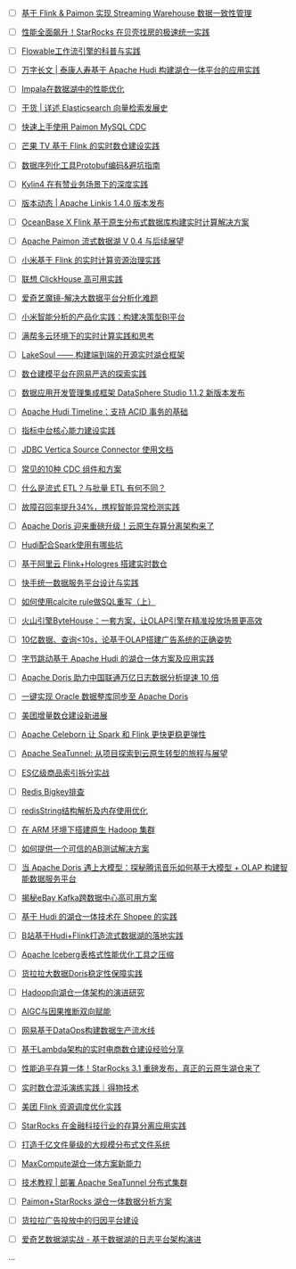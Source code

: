 - [ ] [基于 Flink & Paimon 实现 Streaming Warehouse 数据一致性管理](https://mp.weixin.qq.com/s/SMz21J34xrZvF8BnHgywvQ)
- [ ] [性能全面飙升！StarRocks 在贝壳找房的极速统一实践](https://mp.weixin.qq.com/s/CILIg9MqTPq02c5jkuYVPA)
- [ ] [Flowable工作流引擎的科普与实践](https://mp.weixin.qq.com/s/Hb1alx32n59929RQXdsh-Q)
- [ ] [万字长文 | 泰康人寿基于 Apache Hudi 构建湖仓一体平台的应用实践](https://mp.weixin.qq.com/s/2sVK9wYZQNwLDHXQ2zT4cg)
- [ ] [Impala在数据湖中的性能优化](https://mp.weixin.qq.com/s/89_xpxnZlW12sRFvwnUA1w)
- [ ] [干货 | 详述 Elasticsearch 向量检索发展史](https://mp.weixin.qq.com/s/ptjciKeNGA4ohQPzSKZcNg)
- [ ] [快速上手使用 Paimon MySQL CDC](https://mp.weixin.qq.com/s/ejoZQ6AMm7QAS4nVSpTntg)
- [ ] [芒果 TV 基于 Flink 的实时数仓建设实践](https://mp.weixin.qq.com/s/GwAfmB5Y7bRUbWnLWtVz1w)
- [ ] [数据序列化工具Protobuf编码&避坑指南](https://mp.weixin.qq.com/s/xH9v4Al3B2vPbZIp2yqZpQ)
- [ ] [Kylin4 在有赞业务场景下的深度实践](https://mp.weixin.qq.com/s/2qcjchOSVTEnIvrGmI5x4w)
- [ ] [版本动态 | Apache Linkis 1.4.0 版本发布](https://mp.weixin.qq.com/s/-jwEbr4Hc65fy7ytn6FMHQ)
- [ ] [OceanBase X Flink 基于原生分布式数据库构建实时计算解决方案](https://mp.weixin.qq.com/s/N2DvtEfw5aGrIBhx443G-w)
- [ ] [Apache Paimon 流式数据湖 V 0.4 与后续展望](https://mp.weixin.qq.com/s/QeGeNlAGhAnJT3-1Ey8BZA)
- [ ] [小米基于 Flink 的实时计算资源治理实践](https://mp.weixin.qq.com/s/ctWbXaV6opYuAorYPMOiQA)
- [ ] [联想 ClickHouse 高可用实践](https://mp.weixin.qq.com/s/G0Zsiy6zXJqXy7SAfhIj9Q)
- [ ] [爱奇艺魔镜-解决大数据平台分析化难题](https://mp.weixin.qq.com/s/F058AnxdLV4zgxOdsR0Msg)
- [ ] [小米智能分析的产品化实践：构建决策型BI平台](https://mp.weixin.qq.com/s/76fpdIAdrOvidMPKHl6lcA)
- [ ] [满帮多云环境下的实时计算实践和思考](https://mp.weixin.qq.com/s/RA_LUz0ruh6pMFk7vx3mXQ)
- [ ] [LakeSoul —— 构建端到端的开源实时湖仓框架](https://mp.weixin.qq.com/s/JP2to-meVMrSM8Y1ih8Mow)
- [ ] [数仓建模平台在网易严选的探索实践](https://mp.weixin.qq.com/s/4AzSrlQzNUhXjFJ0fwA7fQ)
- [ ] [数据应用开发管理集成框架 DataSphere Studio 1.1.2 新版本发布](https://mp.weixin.qq.com/s/dx798duBreb2pAp1u1nXmw)
- [ ] [Apache Hudi Timeline：支持 ACID 事务的基础](https://mp.weixin.qq.com/s/km8YJ1hneb1AclWgjf97wA)
- [ ] [指标中台核心能力建设实践](https://mp.weixin.qq.com/s/Fpc3z2fF1BKsHf-adnHJSg)
- [ ] [JDBC Vertica Source Connector 使用文档](https://mp.weixin.qq.com/s/Oq9BX_E8Rkqf6sWnSeUAzQ)
- [ ] [常见的10种 CDC 组件和方案](https://mp.weixin.qq.com/s/SxYuf56p-lq9tnEfMrIdVQ)
- [ ] [什么是流式 ETL？与批量 ETL 有何不同？](https://mp.weixin.qq.com/s/xyN8VI0layiLLIAP30y2Rg)
- [ ] [故障召回率提升34%，携程智能异常检测实践](https://mp.weixin.qq.com/s/-C7jfyGV1gaZ3I9YnLu1-A)
- [ ] [Apache Doris 迎来重磅升级！云原生存算分离架构来了](https://mp.weixin.qq.com/s/72HEks0ScAEXd5HB5lyzCQ)
- [ ] [Hudi配合Spark使用有哪些坑](https://mp.weixin.qq.com/s/7SGkX4xhBZPf2A2l7vAhvQ)
- [ ] [基于阿里云 Flink+Hologres 搭建实时数仓](https://mp.weixin.qq.com/s/PsBUG3h-gx6UdoZ1VRaXZQ)
- [ ] [快手统一数据服务平台设计与实践](https://mp.weixin.qq.com/s/ciepxnqmJLgaCVKKzJJOtw)
- [ ] [如何使用calcite rule做SQL重写（上）](https://mp.weixin.qq.com/s/1zHmQj3JPKiBfKBeHOdcSg)
- [ ] [火山引擎ByteHouse：一套方案，让OLAP引擎在精准投放场景更高效](https://mp.weixin.qq.com/s/TV4_AMcEA8EUzEBqGHVs4A)
- [ ] [10亿数据、查询<10s，论基于OLAP搭建广告系统的正确姿势](https://mp.weixin.qq.com/s/8ws9sqlTVHjDa_VHbe62Sw)
- [ ] [字节跳动基于 Apache Hudi 的湖仓一体方案及应用实践](https://mp.weixin.qq.com/s/JLToe8jsaA12putpQ0TuKA)
- [ ] [Apache Doris 助力中国联通万亿日志数据分析提速 10 倍](https://mp.weixin.qq.com/s/ma9jtKD0_fNIre2gnvSRcw)
- [ ] [一键实现 Oracle 数据整库同步至 Apache Doris](https://mp.weixin.qq.com/s/bqlSqPIWSKwoWxuU4Suu1A)
- [ ] [美团增量数仓建设新进展](https://mp.weixin.qq.com/s/8AMHYofZxDZtlSI94vJgjQ)
- [ ] [Apache Celeborn 让 Spark 和 Flink 更快更稳更弹性](https://mp.weixin.qq.com/s/dvWf9xOOncKAhk71qY8I7A)
- [ ] [Apache SeaTunnel: 从项目探索到云原生转型的旅程与展望](https://mp.weixin.qq.com/s/n78BmU3qcuSfmDpwr7K41g)
- [ ] [ES亿级商品索引拆分实战](https://mp.weixin.qq.com/s/si7gzO5YC_CxPOt69fqAOQ)
- [ ] [Redis Bigkey排查](https://mp.weixin.qq.com/s/HeALEtGBsQg_o0PCRT50Bw)
- [ ] [redisString结构解析及内存使用优化](https://mp.weixin.qq.com/s/3UIvhxRGfSjrz7jE-VDc2A)
- [ ] [在 ARM 环境下搭建原生 Hadoop 集群](https://mp.weixin.qq.com/s/1HnlCJrcS6DmBobQeZpWaA)
- [ ] [如何提供一个可信的AB测试解决方案](https://mp.weixin.qq.com/s/kgH7zF6Tk56sg1a-TIK22Q)
- [ ] [当 Apache Doris 遇上大模型：探秘腾讯音乐如何基于大模型 + OLAP 构建智能数据服务平台](https://mp.weixin.qq.com/s/5rXOH8gC0YrY13fxVxhUWA)
- [ ] [揭秘eBay Kafka跨数据中心高可用方案](https://mp.weixin.qq.com/s/Rx3k6yvhThfqp_hiP_EIMg)
- [ ] [基于 Hudi 的湖仓一体技术在 Shopee 的实践](https://mp.weixin.qq.com/s/3nsYTVu9nZCIFaaXP09hiQ)
- [ ] [B站基于Hudi+Flink打造流式数据湖的落地实践](https://mp.weixin.qq.com/s/mR7tqStpPu5TtWzVRq9iKg)
- [ ] [Apache Iceberg表格式性能优化工具之压缩](https://mp.weixin.qq.com/s/shc5QJHoFEIPrt4Su0FwGw)
- [ ] [货拉拉大数据Doris稳定性保障实践](https://mp.weixin.qq.com/s/7l18dJRrXwBmU6cCAS64tA)
- [ ] [Hadoop向湖仓一体架构的演进研究](https://mp.weixin.qq.com/s/zzVKKVIijwOtEIUgap6DpQ)
- [ ] [AIGC与因果推断双向赋能](https://mp.weixin.qq.com/s/CA0me4MUpBV5qyuNvq4mVw)
- [ ] [网易基于DataOps构建数据生产流水线](https://mp.weixin.qq.com/s/eBSkVCIifbvpp7NOXixg2g)
- [ ] [基于Lambda架构的实时电商数仓建设经验分享](https://mp.weixin.qq.com/s/7LBUsoHxTZaPlBgH8CruVw)
- [ ] [性能追平存算一体！StarRocks 3.1 重磅发布，真正的云原生湖仓来了](https://mp.weixin.qq.com/s/0gfQb61L2S9WKodbOlQMYg)
- [ ] [实时数仓混沌演练实践｜得物技术](https://mp.weixin.qq.com/s/lBiOOv10m2XRlGDXu0vrBA)
- [ ] [美团 Flink 资源调度优化实践](https://mp.weixin.qq.com/s/Vsm33CTijZf3ah7mDUkH6A)
- [ ] [StarRocks 在金融科技行业的存算分离应用实践](https://mp.weixin.qq.com/s/c-NRoVvNiPO_ZAgDDkxLPA)
- [ ] [打造千亿文件量级的大规模分布式文件系统](https://mp.weixin.qq.com/s/kGjXTRlnoVTYLZ-oNo4r4Q)
- [ ] [MaxCompute湖仓一体方案新能力](https://mp.weixin.qq.com/s/fiY4xA94LnLLSuev4iy62A)
- [ ] [技术教程 | 部署 Apache SeaTunnel 分布式集群](https://mp.weixin.qq.com/s/HtK1zUp_KHuJ79KP8rCQ0A)
- [ ] [Paimon+StarRocks 湖仓一体数据分析方案](https://mp.weixin.qq.com/s/qF_LGEd5aXYdSzDOeixxKw)
- [ ] [货拉拉广告投放中的归因平台建设](https://mp.weixin.qq.com/s/tXQWNpdmtiQSVHziIWkidQ)
- [ ] [爱奇艺数据湖实战 - 基于数据湖的日志平台架构演进](https://mp.weixin.qq.com/s/1tiHyWvVNiBSjTjzEInVKA)


...
